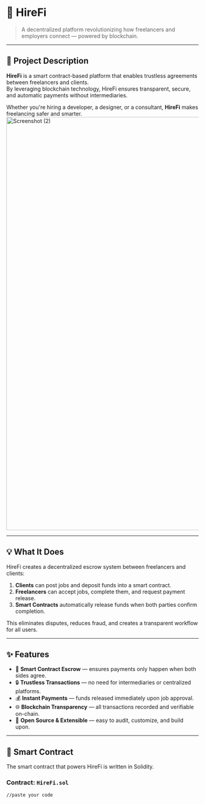 # 🚀 HireFi

> A decentralized platform revolutionizing how freelancers and employers connect — powered by blockchain.

---


## 📘 Project Description

**HireFi** is a smart contract-based platform that enables trustless agreements between freelancers and clients.  
By leveraging blockchain technology, HireFi ensures transparent, secure, and automatic payments without intermediaries.

Whether you're hiring a developer, a designer, or a consultant, **HireFi** makes freelancing safer and smarter.
<img width="1920" height="1080" alt="Screenshot (2)" src="https://github.com/user-attachments/assets/5d8b5a8a-9562-4556-a342-f6c0fbeec9ac" />

---

## 💡 What It Does

HireFi creates a decentralized escrow system between freelancers and clients:

1. **Clients** can post jobs and deposit funds into a smart contract.  
2. **Freelancers** can accept jobs, complete them, and request payment release.  
3. **Smart Contracts** automatically release funds when both parties confirm completion.  

This eliminates disputes, reduces fraud, and creates a transparent workflow for all users.

---

## ✨ Features

- 🧾 **Smart Contract Escrow** — ensures payments only happen when both sides agree.  
- 🔒 **Trustless Transactions** — no need for intermediaries or centralized platforms.  
- 💰 **Instant Payments** — funds released immediately upon job approval.  
- 🌐 **Blockchain Transparency** — all transactions recorded and verifiable on-chain.  
- 🧠 **Open Source & Extensible** — easy to audit, customize, and build upon.  

---

## 📄 Smart Contract

The smart contract that powers HireFi is written in Solidity.

### Contract: `HireFi.sol`

```solidity
//paste your code

